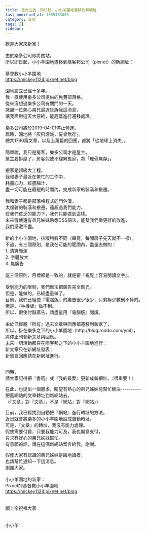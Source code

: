```yaml
---
title: 重大公告：即日起，小小羊園地遷移到新網址
last_modified_at: 1559463003
category: 其他
tags: []
sidebar: 
---
```


<div>歡迎大家來新家！</div>
<div> </div>
<div>由於樂多公司即將關站，</div>
<div>所以即日起，小小羊園地遷移到痞客邦公司（pixnet）的新網址：</div>
<div> </div>
<div>基督教小小羊園地</div>
<div><a href="https://mickey1124.pixnet.net/blog" target="_blank">https://mickey1124.pixnet.net/blog</a></div>
<div> </div>
<div>園地設立已經十多年。</div>
<div>我一直使用樂多公司提供的免費部落格。</div>
<div>從來沒想過樂多公司有關門的一天。</div>
<div>感謝一位熱心弟兄最近告訴我這消息，</div>
<div>讓我面對這天大惡耗，能趕緊進行遷移處理。</div>
<div> </div>
<div>樂多公司將於2019-04-01停止營運。</div>
<div>屆時，園地將「灰飛煙滅，屍骨無存」。</div>
<div>總共1790篇文章，以及上萬篇的回應，都將「從地球上消失」。</div>
<div> </div>
<div>簡單說，我只是房客，樂多公司才是屋主。</div>
<div>屋主要拆屋了，房客假使不趕緊搬家，將「屍骨無存」。</div>
<div> </div>
<div>搬家是超級大工程。</div>
<div>我和妻子最近在繁忙的工作中，</div>
<div>耗盡心力、絞盡腦汁，</div>
<div>盡一切可能在最短的時間內，完成新家的裝潢和搬遷。</div>
<div> </div>
<div>我和妻子都是部落格程式的門外漢，</div>
<div>太複雜的裝潢和搬遷，遠超過我們能力。</div>
<div>在我們貧乏的能力下，我們只能做到這樣。</div>
<div>未來假使還有弟兄姊妹熟悉CSS語法，能幫我們做更好的改進，</div>
<div>我們感激不盡。</div>
<div> </div>
<div>新的小小羊園地，排版稍有不同（畢竟，每間房子先天就不一樣）。</div>
<div>不過，有三個原則，是我在可能的範圍內，盡量去做的：</div>
<div>1. 清爽簡潔</div>
<div>2. 字體放大</div>
<div>3. 無廣告</div>
<div> </div>
<div>這三個原則，目標都是一致的，就是要『視覺上容易閱讀文字』。</div>
<div> </div>
<div>受到能力的限制，我們無法把廣告完全刪光。</div>
<div>但是，能做的，已經盡量做了。</div>
<div>目前，我們已經使『電腦版』的廣告很少很少，只剩極少數刪不掉的。</div>
<div>但是，『手機版』做不到。</div>
<div>所以，假使討厭廣告，請盡量用『電腦版』閱讀。</div>
<div> </div>
<div>由於已經將『所有』過去文章與回應都遷移到新家了，</div>
<div>所以，掛在樂多之下的小小羊園地（http://blog.roodo.com/yml），</div>
<div>將停止刊登新文章與回應。</div>
<div>未來一切活動都只在痞客邦之下的小小羊園地進行：</div>
<div>新文章只在新網址發表；</div>
<div>新留言回應請在新網址進行。</div>
<div>
<p><br/>
同時，<br/>
請大家記得把『書籤』或『我的最愛』更新成新網址。（很重要！）</p>
<p>在此，也提出一個懇求，盼望有熱心的弟兄姊妹能幫忙解決----------<br/>
把舊網站的文章轉址到新網站去。<br/>
（『文章』對『文章』，不是『網站』對『網站』）</p>
<p>目前，我已經找到自動把『網站』進行轉址的方法，<br/>
近日就會將樂多的小小羊園地設成自動轉址。<br/>
可是，『文章』的轉址，我沒有能力處理。<br/>
假使需要付費，只要我能力可及，我也願意支付，<br/>
只求有好心的弟兄姊妹幫忙。<br/>
有意願的話，請在這個新網站留言給我，謝謝。</p>
</div>
<div>假使大家有認識的弟兄姊妹是園地讀者，</div>
<div>也請幫忙通知一下這消息。</div>
<div>謝謝大家。</div>
<div> </div>
<div>小小羊園地的新家：</div>
<div>Pixnet的基督教小小羊園地</div>
<div><a href="https://mickey1124.pixnet.net/blog" target="_blank">https://mickey1124.pixnet.net/blog</a></div>
<div> </div>
<div> </div>
<div>願上帝祝福大家</div>
<div> </div>
<div> </div>
<div>小小羊</div>
<div> </div>
<div> </div>
